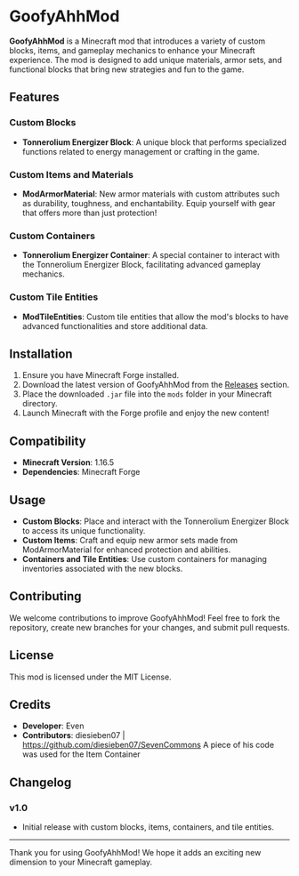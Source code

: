 # GoofyAhhMod

**GoofyAhhMod** is a Minecraft mod that introduces a variety of custom blocks, items, and gameplay mechanics to enhance your Minecraft experience. The mod is designed to add unique materials, armor sets, and functional blocks that bring new strategies and fun to the game.

## Features

### Custom Blocks
- **Tonnerolium Energizer Block**: A unique block that performs specialized functions related to energy management or crafting in the game. 

### Custom Items and Materials
- **ModArmorMaterial**: New armor materials with custom attributes such as durability, toughness, and enchantability. Equip yourself with gear that offers more than just protection!

### Custom Containers
- **Tonnerolium Energizer Container**: A special container to interact with the Tonnerolium Energizer Block, facilitating advanced gameplay mechanics.

### Custom Tile Entities
- **ModTileEntities**: Custom tile entities that allow the mod's blocks to have advanced functionalities and store additional data.

## Installation

1. Ensure you have Minecraft Forge installed.
2. Download the latest version of GoofyAhhMod from the [Releases](#) section.
3. Place the downloaded `.jar` file into the `mods` folder in your Minecraft directory.
4. Launch Minecraft with the Forge profile and enjoy the new content!

## Compatibility

- **Minecraft Version**: 1.16.5 
- **Dependencies**: Minecraft Forge

## Usage

- **Custom Blocks**: Place and interact with the Tonnerolium Energizer Block to access its unique functionality.
- **Custom Items**: Craft and equip new armor sets made from ModArmorMaterial for enhanced protection and abilities.
- **Containers and Tile Entities**: Use custom containers for managing inventories associated with the new blocks.

## Contributing

We welcome contributions to improve GoofyAhhMod! Feel free to fork the repository, create new branches for your changes, and submit pull requests.

## License

This mod is licensed under the MIT License.

## Credits

- **Developer**: Even
- **Contributors**: diesieben07 | https://github.com/diesieben07/SevenCommons A piece of his code was used for the Item Container

## Changelog

### v1.0
- Initial release with custom blocks, items, containers, and tile entities.

---

Thank you for using GoofyAhhMod! We hope it adds an exciting new dimension to your Minecraft gameplay.

